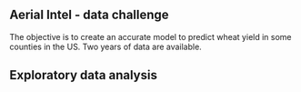 Aerial Intel - data challenge
-----------------------------

The objective is to create an accurate model to predict wheat yield in some counties in the US. Two years of data are available.

Exploratory data analysis
-------------------------
